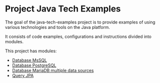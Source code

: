 # Project Java Tech Examples
The goal of the java-tech-examples project is to provide examples of using various technologies and tools on the Java platform.

It consists of code examples, configurations and instructions divided into modules.

This project has modules:
* [Database MsSQL](db-mssql/README.md#project-database-mssql)
* [Database PostgreSQL](db-postgresql/README.md#project-database-postgresql)
* [Database MariaDB multiple data sources](db-mariadb-multipledatasources/README.md#project-database-mariadb-multiple-data-sources)
* [Query JPA](query-jpa/README.md#project-query-jpa)